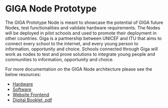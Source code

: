 # GIGA Node Prototype 

The GIGA Prototype Node is meant to showcase the potential of GIGA future Nodes, test functionalities and validate hardware requirements. The Nodes will be deployed in pilot schools and used to promote their deployment in other countries. Giga is a partnership between UNICEF and ITU that aims to connect every school to the internet, and every young person to information, opportunity and choice. Schools connected through Giga will work as nodes to test and prove solutions to integrate young people and communities to information, opportunity and choice. 

For more documentation on the GIGA Node architecture please see the below resources: 
- [Hardware](https://github.com/benedetoula/GIGANode/tree/main/Hardware) 
- [Software]() 
- [Website Frontend]() 
- [Digital Booklet .pdf](https://drive.google.com/file/d/1PjUFwsr2tn6brt4Zh3K7XaSyXV-yI2bK/view?usp=sharing) 
